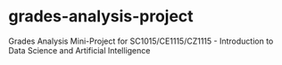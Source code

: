 # grades-analysis-project
Grades Analysis Mini-Project for SC1015/CE1115/CZ1115 - Introduction to Data Science and Artificial Intelligence
